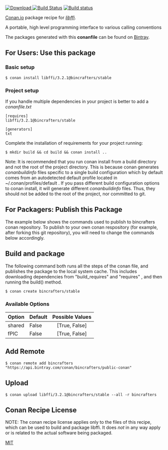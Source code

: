 [![Download](https://api.bintray.com/packages/bincrafters/public-conan/libffi%3Abincrafters/images/download.svg) ](https://bintray.com/bincrafters/public-conan/libffi%3Abincrafters/_latestVersion)
[![Build Status](https://travis-ci.com/bincrafters/conan-libffi.svg?branch=stable%2F3.2.1)](https://travis-ci.com/bincrafters/conan-libffi)
[![Build status](https://ci.appveyor.com/api/projects/status/github/bincrafters/conan-libffi?branch=stable%2F3.2.1&svg=true)](https://ci.appveyor.com/project/bincrafters/conan-libffi)

[Conan.io](https://conan.io) package recipe for [*libffi*](https://sourceware.org/libffi/).

A portable, high level programming interface to various calling conventions

The packages generated with this **conanfile** can be found on [Bintray](https://bintray.com/bincrafters/public-conan/libffi%3Abincrafters).

## For Users: Use this package

### Basic setup

    $ conan install libffi/3.2.1@bincrafters/stable

### Project setup

If you handle multiple dependencies in your project is better to add a *conanfile.txt*

    [requires]
    libffi/3.2.1@bincrafters/stable

    [generators]
    txt

Complete the installation of requirements for your project running:

    $ mkdir build && cd build && conan install ..

Note: It is recommended that you run conan install from a build directory and not the root of the project directory.  This is because conan generates *conanbuildinfo* files specific to a single build configuration which by default comes from an autodetected default profile located in ~/.conan/profiles/default .  If you pass different build configuration options to conan install, it will generate different *conanbuildinfo* files.  Thus, they should not be added to the root of the project, nor committed to git.

## For Packagers: Publish this Package

The example below shows the commands used to publish to bincrafters conan repository. To publish to your own conan respository (for example, after forking this git repository), you will need to change the commands below accordingly.

## Build and package

The following command both runs all the steps of the conan file, and publishes the package to the local system cache.  This includes downloading dependencies from "build_requires" and "requires" , and then running the build() method.

    $ conan create bincrafters/stable


### Available Options
| Option        | Default | Possible Values  |
| ------------- |:----------------- |:------------:|
| shared      | False |  [True, False] |
| fPIC      | False |  [True, False] |

## Add Remote

    $ conan remote add bincrafters "https://api.bintray.com/conan/bincrafters/public-conan"

## Upload

    $ conan upload libffi/3.2.1@bincrafters/stable --all -r bincrafters


## Conan Recipe License

NOTE: The conan recipe license applies only to the files of this recipe, which can be used to build and package libffi.
It does *not* in any way apply or is related to the actual software being packaged.

[MIT](git@github.com:bincrafters/conan-libffi.git/blob/testing/3.2.1/LICENSE.md)
